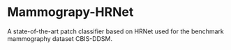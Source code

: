 # Mammograpy-HRNet
A state-of-the-art patch classifier based on HRNet used for the benchmark mammography dataset CBIS-DDSM.
